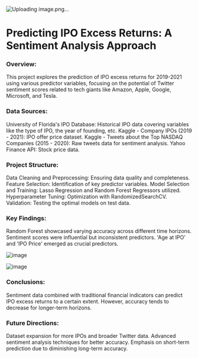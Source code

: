![Uploading image.png…]()

# Predicting IPO Excess Returns: A Sentiment Analysis Approach

### Overview:
This project explores the prediction of IPO excess returns for 2019-2021 using various predictor variables, focusing on the potential of Twitter sentiment scores related to tech giants like Amazon, Apple, Google, Microsoft, and Tesla.

### Data Sources:
University of Florida's IPO Database: Historical IPO data covering variables like the type of IPO, the year of founding, etc.
Kaggle - Company IPOs (2019 - 2021): IPO offer price dataset.
Kaggle - Tweets about the Top NASDAQ Companies (2015 - 2020): Raw tweets data for sentiment analysis.
Yahoo Finance API: Stock price data.

### Project Structure:
Data Cleaning and Preprocessing: Ensuring data quality and completeness.
Feature Selection: Identification of key predictor variables.
Model Selection and Training: Lasso Regression and Random Forest Regressors utilized.
Hyperparameter Tuning: Optimization with RandomizedSearchCV.
Validation: Testing the optimal models on test data.

### Key Findings:
Random Forest showcased varying accuracy across different time horizons.
Sentiment scores were influential but inconsistent predictors.
'Age at IPO' and 'IPO Price' emerged as crucial predictors.

![image](https://github.com/ZombieSwan/Capstone-Two/assets/128863293/c01f9998-b210-45e3-a06b-cfc6acda1398)

![image](https://github.com/ZombieSwan/Capstone-Two/assets/128863293/68454bfa-4565-4262-a0f9-3eabe7943fc8)


### Conclusions:
Sentiment data combined with traditional financial indicators can predict IPO excess returns to a certain extent. However, accuracy tends to decrease for longer-term horizons.

### Future Directions:
Dataset expansion for more IPOs and broader Twitter data.
Advanced sentiment analysis techniques for better accuracy.
Emphasis on short-term prediction due to diminishing long-term accuracy.

